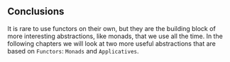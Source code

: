 ## Conclusions

It is rare to use functors on their own, but they are the building block of more interesting abstractions, like monads, that we use all the time. In the following chapters we will look at two more useful abstractions that are based on `Functors`: `Monads` and `Applicatives`.
